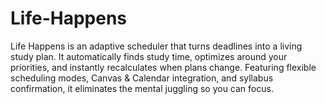 # Life-Happens
Life Happens is an adaptive scheduler that turns deadlines into a living study plan. It automatically finds study time, optimizes around your priorities, and instantly recalculates when plans change. Featuring flexible scheduling modes, Canvas &amp; Calendar integration, and syllabus confirmation, it eliminates the mental juggling so you can focus.
